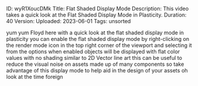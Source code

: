 ID: wyR1XoucDMk
Title: Flat Shaded Display Mode
Description: This video takes a quick look at the Flat Shaded Display Mode in Plasticity.
Duration: 40
Version: 
Uploaded: 2023-06-01
Tags: unsorted

yum yum Floyd here with a quick look at
the flat shaded display mode in
plasticity you can enable the flat
shaded display mode by right-clicking on
the render mode icon in the top right
corner of the viewport and selecting it
from the options when enabled objects
will be displayed with flat color values
with no shading similar to 2D Vector
line art this can be useful to reduce
the visual noise on assets made up of
many components so take advantage of
this display mode to help aid in the
design of your assets oh look at the
time
foreign
